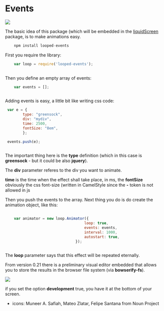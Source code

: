 # Events


<img src="http://burckhardt.ludicmedia.de/LoopedEvents/LoopedEvents.png">

The basic idea of this package (which will be embedded in the <a href = "https://github.com/Planeshifter/liquid-screen">liquidScreen</a> package, is to make animations easy.


```javascript
	npm install looped-events
```


First you require the library:

```javascript
	var loop = require('looped-events');
	
``` 

Then you define an empty array of events:  


```javascript
	var events = [];
	
``` 

Adding events is easy, a little bit like writing css code:

```javascript
 var e = {
        type: "greensock",  
        div: "mydiv",
        time: 2500,
        fontSize: "8em",
        }; 

 events.push(e);
	
``` 

The important thing here is the **type** definition (which in this case is **greensock**  - but it could be also **jquery**).

The **div** parameter referes to the div you want to animate.

**time** is the time when the effect shall take place, in ms, the **fontSize** obviously the css font-size (written in CamelStyle since the **-** token is not allowed in js

Then you push the events to the array. Next thing you do is do create the animation object, like this:


```javascript
	
	var animator = new loop.Animator({
							        loop: true,
        							events: events,
        							interval: 1000,	
        							autostart: true,
								});
	
``` 
 
 The **loop** parameter says that this effect will be repeated eternally. 
 
 
 From version 0.21 there is a preliminary visual editor embedded that allows you to store the results in the browser file system (via **bowserify-fs**).
 
 <img src="http://burckhardt.ludicmedia.de/LoopedEvents/LoopedEventsBar.png">
 
 
 if you set the option **development** true, you have it at the bottom of your screen.
 

- icons: Muneer A. Safiah, Mateo Zlatar, Felipe Santana from Noun Project
